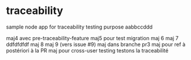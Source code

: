 # traceability
sample node app for traceability testing purpose aabbccddd

maj4 avec pre-traceability-feature
maj5 pour test migration
maj 6
maj 7 ddfdfdfdf
maj 8
maj 9 (vers issue #9)
maj dans branche pr3
maj pour ref à postériori à la PR
maj pour cross-user testing
testons la traceabilité
